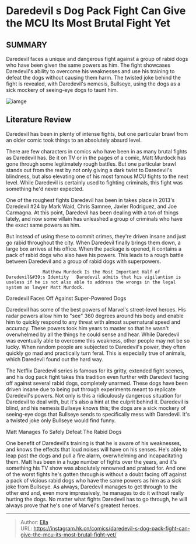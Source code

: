 # Daredevil s Dog Pack Fight Can Give the MCU Its Most Brutal Fight Yet


## SUMMARY 



  Daredevil faces a unique and dangerous fight against a group of rabid dogs who have been given the same powers as him.   The fight showcases Daredevil&#39;s ability to overcome his weaknesses and use his training to defeat the dogs without causing them harm.   The twisted joke behind the fight is revealed, with Daredevil&#39;s nemesis, Bullseye, using the dogs as a sick mockery of seeing-eye dogs to taunt him.  

![iamge](https://static1.srcdn.com/wordpress/wp-content/uploads/2023/12/daredevil-dog-pack-fight-1.jpg)

## Literature Review

Daredevil has been in plenty of intense fights, but one particular brawl from an older comic took things to an absolutely absurd level.




There are few characters in comics who have been in as many brutal fights as Daredevil has. Be it on TV or in the pages of a comic, Matt Murdock has gone through some legitimately rough battles. But one particular brawl stands out from the rest by not only giving a dark twist to Daredevil&#39;s blindness, but also elevating one of his most famous MCU fights to the next level. While Daredevil is certainly used to fighting criminals, this fight was something he&#39;d never expected.




One of the roughest fights Daredevil has been in takes place in 2013&#39;s Daredevil #24 by Mark Waid, Chris Samnee, Javier Rodriguez, and Joe Carmagna. At this point, Daredevil has been dealing with a ton of things lately, and now some villain has unleashed a group of criminals who have the exact same powers as him.



          

But instead of using these to commit crimes, they&#39;re driven insane and just go rabid throughout the city. When Daredevil finally brings them down, a large box arrives at his office. When the package is opened, it contains a pack of rabid dogs who also have his powers. This leads to a rough battle between Daredevil and a group of rabid dogs with superpowers.

                  Matthew Murdock Is the Most Important Half of Daredevil&#39;s Identity   Daredevil admits that his vigilantism is useless if he is not also able to address the wrongs in the legal system as lawyer Matt Murdock.   





 Daredevil Faces Off Against Super-Powered Dogs 


          

Daredevil has some of the best powers of Marvel&#39;s street-level heroes. His radar powers allow him to &#34;see&#34; 360 degrees around his body and enable him to quickly respond to any threat with almost supernatural speed and accuracy. These powers took him years to master so that he wasn&#39;t overwhelmed by all the things he could sense and hear. While Daredevil was eventually able to overcome this weakness, other people may not be so lucky. When random people are subjected to Daredevil&#39;s power, they often quickly go mad and practically turn feral. This is especially true of animals, which Daredevil found out the hard way.

The Netflix Daredevil series is famous for its gritty, extended fight scenes, and his dog pack fight takes this tradition even further with Daredevil facing off against several rabid dogs, completely unarmed. These dogs have been driven insane due to being put through experiments meant to replicate Daredevil&#39;s powers. Not only is this a ridiculously dangerous situation for Daredevil to deal with, but it&#39;s also a hint at the culprit behind it. Daredevil is blind, and his nemesis Bullseye knows this; the dogs are a sick mockery of seeing-eye dogs that Bullseye sends to specifically mess with Daredevil. It&#39;s a twisted joke only Bullseye would find funny.






 Matt Manages To Safely Defeat The Rabid Dogs 


          



One benefit of Daredevil&#39;s training is that he is aware of his weaknesses, and knows the effects that loud noises will have on his senses. He&#39;s able to leap past the dogs and pull a fire alarm, overwhelming and incapacitating them. Matt has been in a huge number of fights over the years, and it&#39;s something his TV show was absolutely renowned and praised for. And one of the worst fights he&#39;s gotten through is without a doubt facing off against a pack of vicious rabid dogs who have the same powers as him as a sick joke from Bullseye. As always, Daredevil manages to get through to the other end and, even more impressively, he manages to do it without really hurting the dogs. No matter what fights Daredevil has to go through, he will always prove that he&#39;s one of Marvel&#39;s greatest heroes.






---

> Author: [Ella](https://instagram.hk.cn/)  
> URL: https://instagram.hk.cn/comics/daredevil-s-dog-pack-fight-can-give-the-mcu-its-most-brutal-fight-yet/  

